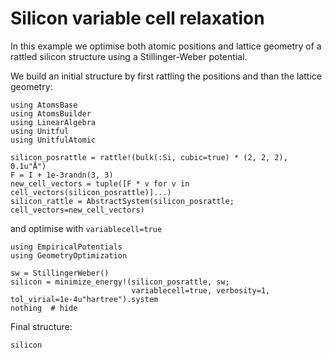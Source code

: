 # Silicon variable cell relaxation

In this example we optimise both atomic positions and lattice geometry
of a rattled silicon structure using a Stillinger-Weber potential.

We build an initial structure by first rattling the positions
and than the lattice geometry:

```@example silicon
using AtomsBase
using AtomsBuilder
using LinearAlgebra
using Unitful
using UnitfulAtomic

silicon_posrattle = rattle!(bulk(:Si, cubic=true) * (2, 2, 2), 0.1u"Å")
F = I + 1e-3randn(3, 3)
new_cell_vectors = tuple([F * v for v in cell_vectors(silicon_posrattle)]...)
silicon_rattle = AbstractSystem(silicon_posrattle; cell_vectors=new_cell_vectors)
```

and optimise with `variablecell=true`

```@example silicon
using EmpiricalPotentials
using GeometryOptimization

sw = StillingerWeber()
silicon = minimize_energy!(silicon_posrattle, sw;
                           variablecell=true, verbosity=1, tol_virial=1e-4u"hartree").system
nothing  # hide
```

Final structure:

```@example silicon
silicon
```
